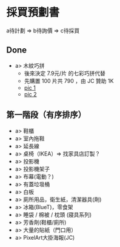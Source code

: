 # 採買預劃書

a待計劃 => b待詢價 => c待採買

## Done

- a> 木紋巧拼
  - 後來決定 7.9元/片 的七彩巧拼代替
  - 先購置 100 片共 790 ，由 JC 贊助 1K
  - [pic 1](http://i.imgur.com/DFyAmo4.jpg)
  - [pic 2](http://i.imgur.com/EAOr2vN.jpg)



## 第一階段（有序排序）

- a> 鞋櫃
- a> 室內拖鞋
- a> 延長線
- a> 桌椅（IKEA）=> 找家具店訂製？
- a> 投影機
- a> 投影機架子
- a> 布幕(電動？)
- a> 有蓋垃圾桶
- a> 白板
- a> 廁所用品，衛生紙，清潔器具(劑)
- a> 冰箱(BlueT)，零食架
- a> 睡袋 / 棉被 / 枕頭 (寢具系列)
- a> 芳香劑(鞋櫃/廁所)
- a> 大量的貼紙（門口用）
- a> PixelArt大掛海報(JC)

